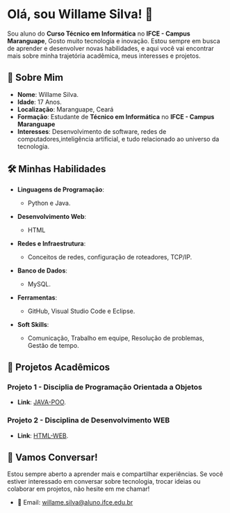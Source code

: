 # Olá, sou Willame Silva! 👋

Sou aluno do **Curso Técnico em Informática** no **IFCE - Campus Maranguape**, Gosto muito tecnologia e inovação. Estou sempre em busca de aprender e desenvolver novas habilidades, e aqui você vai encontrar mais sobre minha trajetória acadêmica, meus interesses e projetos.

## 🌱 Sobre Mim

- **Nome**: Willame Silva.
- **Idade**: 17 Anos.
- **Localização**: Maranguape, Ceará
- **Formação**: Estudante de **Técnico em Informática** no **IFCE - Campus Maranguape**
- **Interesses**: Desenvolvimento de software, redes de computadores,inteligência artificial, e tudo relacionado ao universo da tecnologia.

## 🛠️ Minhas Habilidades

- **Linguagens de Programação**:
  - Python e Java.
  
- **Desenvolvimento Web**:
  - HTML
  
- **Redes e Infraestrutura**:
  - Conceitos de redes, configuração de roteadores, TCP/IP.

- **Banco de Dados**:
  - MySQL.

- **Ferramentas**:
  - GitHub, Visual Studio Code e Eclipse.

- **Soft Skills**:
  - Comunicação, Trabalho em equipe, Resolução de problemas, Gestão de tempo.

## 💼 Projetos Acadêmicos

### Projeto 1 - Disciplia de Programação Orientada a Objetos
- **Link**: [JAVA-POO](https://github.com/willamesilvaof/CTI-P7-POO-20242-LISTA01).

### Projeto 2 - Disciplina de Desenvolvimento WEB
- **Link**: [HTML-WEB](https://github.com/willamesilvaof/Atividades-WEB-I---HTML).


## 💬 Vamos Conversar!

Estou sempre aberto a aprender mais e compartilhar experiências. Se você estiver interessado em conversar sobre tecnologia, trocar ideias ou colaborar em projetos, não hesite em me chamar!

- 📧 Email: [willame.silva@aluno.ifce.edu.br](willame.silva@aluno.ifce.edu.br)
